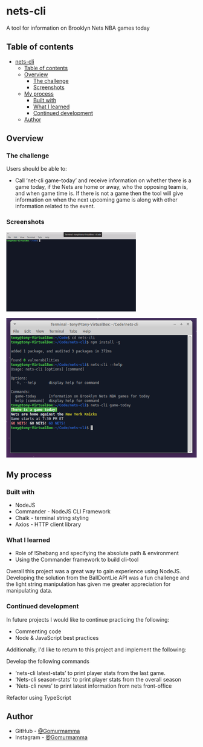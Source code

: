 # nets-cli

A tool for information on Brooklyn Nets NBA games today

## Table of contents

- [nets-cli](#nets-cli)
  - [Table of contents](#table-of-contents)
  - [Overview](#overview)
    - [The challenge](#the-challenge)
    - [Screenshots](#screenshots)
  - [My process](#my-process)
    - [Built with](#built-with)
    - [What I learned](#what-i-learned)
    - [Continued development](#continued-development)
  - [Author](#author)

## Overview

### The challenge

Users should be able to:

- Call ‘net-cli game-today’ and receive information on whether there is a game today, if the Nets are home or away, who the opposing team is, and when game time is.
  If there is not a game then the tool will give information on when the next upcoming game is along with other information related to the event.

### Screenshots

![nets-cli - demonstration](images/nets_cli-demo.gif)

![nets-cli - screenshot](images/nets_cli-demo.png)

## My process

### Built with

- NodeJS
- Commander - NodeJS CLI Framework
- Chalk - terminal string styling
- Axios - HTTP client library

### What I learned

- Role of !Shebang and specifying the absolute path & environment
- Using the Commander framework to build cli-tool

Overall this project was a great way to gain experience using NodeJS. Developing the solution from the BallDontLie API was a fun challenge and the light string manipulation has given me greater appreciation for manipulating data.

### Continued development

In future projects I would like to continue practicing the following:

- Commenting code
- Node & JavaScript best practices

Additionally, I'd like to return to this project and implement the following:

Develop the following commands

- ‘nets-cli latest-stats’ to print player stats from the last game.
- ‘Nets-cli season-stats’ to print player stats from the overall season
- ‘Nets-cli news’ to print latest information from nets front-office

Refactor using TypeScript

## Author

- GitHub - [@Gomurmamma](https://www.github.com/Gomurmamma)
- Instagram - [@Gomurmamma](https://www.instagram.com/Gomurmamma)
